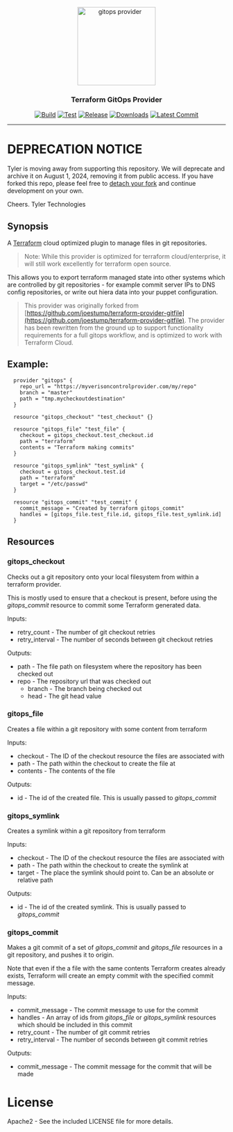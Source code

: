 <p align="center">
  <img src="git.png" alt="gitops provider" width="180"/>

  <h3 align="center">Terraform GitOps Provider</h3>

  <p align="center">
    <a href="https://github.com/tyler-technologies/terraform-provider-gitops/actions?query=workflow%3Abuild"><img alt="Build" src="https://github.com/tyler-technologies/terraform-provider-gitops/workflows/build/badge.svg"></a>
    <a href="https://github.com/tyler-technologies/terraform-provider-gitops/actions?query=workflow%3Atest"><img alt="Test" src="https://github.com/tyler-technologies/terraform-provider-gitops/workflows/test/badge.svg"></a>
    <a href="https://github.com/tyler-technologies/terraform-provider-gitops/releases/latest"><img alt="Release" src="https://img.shields.io/github/v/release/tyler-technologies/terraform-provider-gitops"></a>
    <a href="https://github.com/tyler-technologies/terraform-provider-gitops/releases/latest"><img alt="Downloads" src="https://img.shields.io/github/downloads/tyler-technologies/terraform-provider-gitops/total?color=orange"></a>
    <a href="https://github.com/tyler-technologies/terraform-provider-gitops/tree/checkout-tfe-support"><img alt="Latest Commit" src="https://img.shields.io/github/last-commit/tyler-technologies/terraform-provider-gitops?color=ff69b4"></a>
  </p>
</p>

---

# DEPRECATION NOTICE

Tyler is  moving away from supporting this repository. We will deprecate and archive it on August 1, 2024, removing it from public access. If you have forked this repo, please feel free to [detach your fork](https://support.github.com/request/fork) and continue development on your own. 

Cheers.
Tyler Technologies

## Synopsis

A [Terraform](http://terraform.io) cloud optimized plugin to manage files in git repositories.
> Note: While this provider is optimized for terraform cloud/enterprise, it will still work excellently for terraform open source. 

This allows you to export terraform managed state into other systems which are controlled
by git repositories - for example commit server IPs to DNS config repositories,
or write out hiera data into your puppet configuration.

> This provider was originally forked from [https://github.com/joestump/terraform-provider-gitfile](https://github.com/joestump/terraform-provider-gitfile). The provider has been rewritten from the ground up to support functionality requirements for a full gitops workflow, and is optimized to work with Terraform Cloud. 

## Example:
```hcl
  provider "gitops" {
    repo_url = "https://myverisoncontrolprovider.com/my/repo"
    branch = "master"
    path = "tmp.mycheckoutdestination"
  }

  resource "gitops_checkout" "test_checkout" {}

  resource "gitops_file" "test_file" {
    checkout = gitops_checkout.test_checkout.id
    path = "terraform"
    contents = "Terraform making commits"
  }

  resource "gitops_symlink" "test_symlink" {
    checkout = gitops_checkout.test.id
    path = "terraform"
    target = "/etc/passwd"
  }

  resource "gitops_commit" "test_commit" {
    commit_message = "Created by terraform gitops_commit"
    handles = [gitops_file.test_file.id, gitops_file.test_symlink.id]
  }
```

## Resources

### gitops_checkout

Checks out a git repository onto your local filesystem from within a terraform provider.

This is mostly used to ensure that a checkout is present, before using the _gitops_commit_
resource to commit some Terraform generated data.

Inputs:
  - retry_count - The number of git checkout retries
  - retry_interval - The number of seconds between git checkout retries
  
Outputs:
  - path - The file path on filesystem where the repository has been checked out
  - repo - The repository url that was checked out
	- branch - The branch being checked out
	- head - The git head value

### gitops_file

Creates a file within a git repository with some content from terraform

Inputs:
  - checkout - The ID of the checkout resource the files are associated with
  - path - The path within the checkout to create the file at
  - contents - The contents of the file

Outputs:
  - id - The id of the created file. This is usually passed to _gitops_commit_

### gitops_symlink

Creates a symlink within a git repository from terraform

Inputs:
  - checkout - The ID of the checkout resource the files are associated with
  - path - The path within the checkout to create the symlink at
  - target - The place the symlink should point to. Can be an absolute or relative path

Outputs:
  - id - The id of the created symlink. This is usually passed to _gitops_commit_

### gitops_commit

Makes a git commit of a set of _gitops_commit_ and _gitops_file_ resources in a git
repository, and pushes it to origin.

Note that even if the a file with the same contents Terraform creates already exists,
Terraform will create an empty commit with the specified commit message.

Inputs:
  - commit_message - The commit message to use for the commit
  - handles - An array of ids from _gitops_file_ or _gitops_symlink_ resources which should be included in this commit
  - retry_count - The number of git commit retries
  - retry_interval - The number of seconds between git commit retries

Outputs:
  - commit_message - The commit message for the commit that will be made

# License

Apache2 - See the included LICENSE file for more details.

